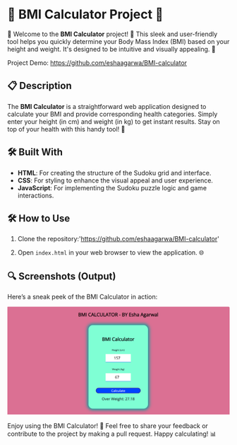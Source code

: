 # 🌟 BMI Calculator Project 🌟

🎉 Welcome to the **BMI Calculator** project! 🎉 This sleek and user-friendly tool helps you quickly determine your Body Mass Index (BMI) based on your height and weight. It's designed to be intuitive and visually appealing. 🌟

Project Demo: https://github.com/eshaagarwa/BMI-calculator

## 📋 Description

The **BMI Calculator** is a straightforward web application designed to calculate your BMI and provide corresponding health categories. Simply enter your height (in cm) and weight (in kg) to get instant results. Stay on top of your health with this handy tool! 💪

## 🛠️ Built With

- **HTML**: For creating the structure of the Sudoku grid and interface.
- **CSS**: For styling to enhance the visual appeal and user experience.
- **JavaScript**: For implementing the Sudoku puzzle logic and game interactions.

## 🛠️ How to Use

1. Clone the repository:'https://github.com/eshaagarwa/BMI-calculator'

2. Open `index.html` in your web browser to view the application. 🌐

## 🔍 Screenshots (Output)

Here’s a sneak peek of the BMI Calculator in action:

![BMI CALCULATOR](https://github.com/eshaagarwa/BMI-calculator/blob/main/bmi%20calculator.png)

Enjoy using the BMI Calculator! 🎉 Feel free to share your feedback or contribute to the project by making a pull request. Happy calculating! 📊
